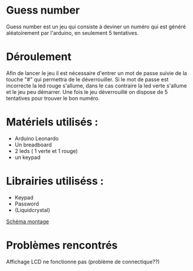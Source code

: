 # Guess number

Guess number est un jeu qui consiste à deviner un numéro qui est généré aléatoirement par l'arduino, en seulement 5 tentatives.

# Déroulement

Afin de lancer le jeu il est nécessaire d'entrer un mot de passe suivie de la touche "#" qui permettra de le déverrouiller. Si le mot de passe est incorrecte la led rouge s'allume, dans le cas contraire la led verte s'allume et le jeu peu démarrer.
Une fois le jeu déverrouillé on dispose de 5 tentatives pour trouver le bon numéro.


# Matériels utilisés : 

- Arduino Leonardo
- Un breadboard
- 2 leds ( 1 verte et 1 rouge)
- un keypad

# Librairies utiliséss : 

- Keypad
- Password
- (Liquidcrystal)


[Schéma montage](https://drive.google.com/file/d/1wkaAeJRf4Vp_gqNZRU2xz2VdkO0QQAGG/view?usp=sharing)

# Problèmes rencontrés 

Affichage LCD ne fonctionne pas (problème de connectique??) 
